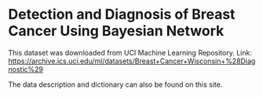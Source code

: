 # Detection and Diagnosis of Breast Cancer Using Bayesian Network
This dataset was downloaded from UCI Machine Learning Repository. Link: https://archive.ics.uci.edu/ml/datasets/Breast+Cancer+Wisconsin+%28Diagnostic%29

The data description and dictionary can also be found on this site.
